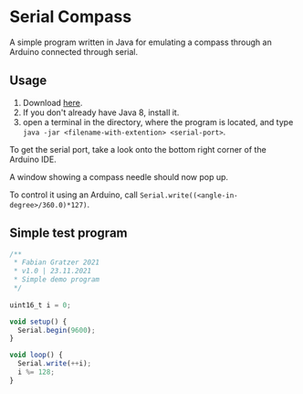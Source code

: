 # Serial Compass
A simple program written in Java for emulating a compass through an Arduino connected through serial.

## Usage
1. Download [here](https://github.com/sudo200/Serial-Compass/releases/latest).
2. If you don't already have Java 8, install it.
3. open a terminal in the directory, where the program is located, and type `java -jar <filename-with-extention> <serial-port>`.

To get the serial port, take a look onto the bottom right corner of the Arduino IDE.

A window showing a compass needle should now pop up.

To control it using an Arduino, call `Serial.write((<angle-in-degree>/360.0)*127)`.

## Simple test program
```javascript
/**
 * Fabian Gratzer 2021
 * v1.0 | 23.11.2021
 * Simple demo program
 */
 
uint16_t i = 0;

void setup() {
  Serial.begin(9600);
}

void loop() {
  Serial.write(++i);
  i %= 128;
}
```
